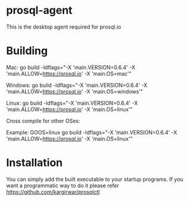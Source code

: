 # prosql-agent
This is the desktop agent required for prosql.io
# Building
Mac: go build -ldflags="-X 'main.VERSION=0.6.4' -X 'main.ALLOW=https://prosql.io' -X 'main.OS=mac'"

Windows: go build -ldflags="-X 'main.VERSION=0.6.4' -X 'main.ALLOW=https://prosql.io' -X 'main.OS=windows'"

Linux: go build -ldflags="-X 'main.VERSION=0.6.4' -X 'main.ALLOW=https://prosql.io' -X 'main.OS=linux'"

Cross compile for other OSes:

Example:
GOOS=linux go build -ldflags="-X 'main.VERSION=0.6.4' -X 'main.ALLOW=https://prosql.io' -X 'main.OS=linux'"

# Installation
You can simply add the built executable to your startup programs. If you want a programmatic 
way to do it please refer https://github.com/kargirwar/prosqlctl
